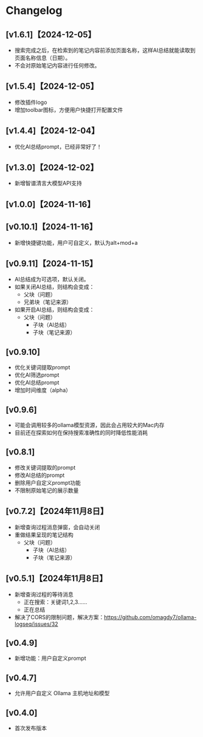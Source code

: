 # Changelog

## [v1.6.1]【2024-12-05】
- 搜索完成之后，在检索到的笔记内容前添加页面名称，这样AI总结就能读取到页面名称信息（日期）。
- 不会对原始笔记内容进行任何修改。

## [v1.5.4]【2024-12-05】
- 修改插件logo
- 增加toolbar图标，方便用户快捷打开配置文件

## [v1.4.4]【2024-12-04】
- 优化AI总结prompt，已经非常好了！

## [v1.3.0]【2024-12-02】
- 新增智谱清言大模型API支持

## [v1.0.0]【2024-11-16】


## [v0.10.1]【2024-11-16】
- 新增快捷键功能，用户可自定义，默认为alt+mod+a

## [v0.9.11]【2024-11-15】
- AI总结成为可选项，默认关闭。
- 如果关闭AI总结，则结构会变成：
  - 父块（问题）
  - 兄弟块（笔记来源）
- 如果开启AI总结，则结构会变成：
  - 父块（问题）
    - 子块（AI总结）
    - 子块（笔记来源）

## [v0.9.10]
- 优化关键词提取prompt
- 优化AI筛选prompt
- 优化AI总结prompt
- 增加时间维度（alpha）

## [v0.9.6]
- 可能会调用较多的ollama模型资源，因此会占用较大的Mac内存
- 目前还在探索如何在保持搜索准确性的同时降低性能消耗

## [v0.8.1]
- 修改关键词提取的prompt
- 修改AI总结的prompt
- 删除用户自定义prompt功能
- 不限制原始笔记的展示数量

## [v0.7.2]【2024年11月8日】
- 新增查询过程消息弹窗，会自动关闭
- 重做结果呈现的笔记结构
  - 父块（问题）
    - 子块（AI总结）
    - 子块（笔记来源）

## [v0.5.1]【2024年11月8日】
- 新增查询过程的等待消息
  - 正在搜索：关键词1,2,3......
  - 正在总结
- 解决了CORS的限制问题，解决方案：https://github.com/omagdy7/ollama-logseq/issues/32

## [v0.4.9]
- 新增功能：用户自定义prompt

## [v0.4.7]
- 允许用户自定义 Ollama 主机地址和模型

## [v0.4.0]
- 首次发布版本
